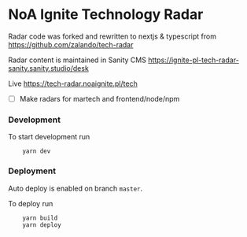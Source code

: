 # NoA Ignite Technology Radar

Radar code was forked and rewritten to nextjs & typescript from
https://github.com/zalando/tech-radar

Radar content is maintained in Sanity CMS
https://ignite-pl-tech-radar-sanity.sanity.studio/desk

Live
https://tech-radar.noaignite.pl/tech

- [ ] Make radars for martech and frontend/node/npm

### Development

To start development run

``` 
    yarn dev
```

### Deployment

Auto deploy is enabled on branch `master`.

To deploy run

```
    yarn build 
    yarn deploy
```